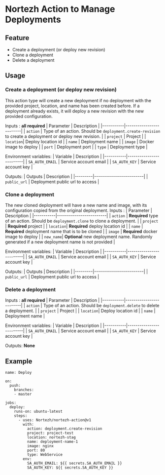 # Nortezh Action to Manage Deployments

## Feature

- Create a deployment (or deploy new revision)
- Clone a deployment
- Delete a deployment

## Usage

### Create a deployment (or deploy new revision)

This action type will create a new deployment if no deployment with the provided project, location, and name has been created before. If a deployment already exists, it will deploy a new revision with the new provided configuration.

Inputs : **all required**
| Parameter | Description |
|-----------|-------------------------|
| `action` | Type of an action. Should be `deployment.create-revision` to create a deployment or deploy new revision. |
| `project` | Project |
| `location`| Deploy location id |
| `name` | Deployment name |
| `image` | Docker image to deploy |
| `port` | Deployment port |
| `type` | Deployment type |

Environment variables:
| Variable | Description |
|-----------|-------------------------|
| `SA_AUTH_EMAIL` | Service account email |
| `SA_AUTH_KEY` | Service account key |

Outputs:
| Outputs | Description |
|---------|-------------------------|
| `public_url` | Deployment public url to access |

### Clone a deployment

The new cloned deployment will have a new name and image, with its configuration copied from the original deployment.
Inputs :
| Parameter | Description |
|-----------|-------------------------|
| `action` | **Required** type of an action. Should be `deployment.clone` to clone a deployment. |
| `project` | **Required** project |
| `location`| **Required** deploy location id |
| `name` | **Required** deployment name that is to be cloned |
| `image` | **Required** docker image to deploy |
| `new_name`| **Optional** new deployment name. Randomly generated if a new deployment name is not provided |

Environment variables:
| Variable | Description |
|-----------|-------------------------|
| `SA_AUTH_EMAIL` | Service account email |
| `SA_AUTH_KEY` | Service account key |

Outputs:
| Outputs | Description |
|---------|-------------------------|
| `public_url` | Deployment public url to access |

### Delete a deployment

Inputs : **all required**
| Parameter | Description |
|-----------|-------------------------|
| `action` | Type of an action. Should be `deployment.delete` to delete a deployment. |
| `project` | Project |
| `location`| Deploy location id |
| `name` | Deployment name |

Environment variables:
| Variable | Description |
|-----------|-------------------------|
| `SA_AUTH_EMAIL` | Service account email |
| `SA_AUTH_KEY` | Service account key |

Outputs: **None**

## Example

```
name: Deploy

on:
  push:
    branches:
    - master

jobs:
  deploy:
    runs-on: ubuntu-latest
    steps:
      - uses: Nortezh/nortezh-action@v1
        with:
          action: deployment.create-revision
          project: project-test
          location: nortezh-stag
          name: deployment-name-1
          image: nginx
          port: 80
          type: WebService
        env:
          SA_AUTH_EMAIL: ${{ secrets.SA_AUTH_EMAIL }}
          SA_AUTH_KEY: ${{ secrets.SA_AUTH_KEY }}
```
